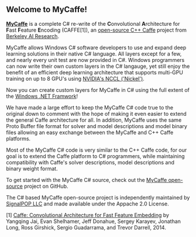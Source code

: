 <H2>Welcome to MyCaffe!</H2>

<b><a href="http://mycaffe.ai">MyCaffe</a></b> is a complete C# re-write of the <b>C</b>onvolutional <b>A</b>rchitecture for <b>F</b>ast <b>F</b>eature <b>E</b>ncoding (CAFFE[1]), an <a href="http://caffe.berkeleyvision.org/">open-source C++ Caffe</a> project from <a href="http://bair.berkeley.edu/">Berkeley AI Research</a>.

MyCaffe allows Windows C# software developers to use and expand deep learning solutions in their native C# language.  All layers except for a few, and nearly every unit test are now provided in C#.  Windows programmers can now write their own custom layers in the C# langauge, yet still enjoy the benefit of an efficient deep learning architecture that supports multi-GPU training on up to 8 GPU's using <a href="https://devblogs.nvidia.com/parallelforall/fast-multi-gpu-collectives-nccl/">NVIDIA's NCCL ('Nickel')</a>.  

Now you can create custom layers for MyCaffe in C# using the full extent of the <a href="https://msdn.microsoft.com/en-us/library/w0x726c2(v=vs.110).aspx">Windows .NET Framwork</a>!

We have made a large effort to keep the MyCaffe C# code true to the original down to comment with the hope of making it even easier to extend the general Caffe architecture for all.  In addition, MyCaffe uses the same Proto Buffer file format for solver and model descriptions and model binary files allowing an easy exchange between the MyCaffe and C++ Caffe platforms.  

Most of the MyCaffe C# code is very similar to the C++ Caffe code, for our goal is to extend the Caffe platform to C# programmers, while 
maintaining compatibility with Caffe's solver descriptions, model descriptions and binary weight format.

To get started with the MyCaffe C# source, check out the <a href="https://github.com/mycaffe">MyCaffe open-source</a> project on GitHub.  

The C# based MyCaffe open-source project is independently maintained by <a href="http://www.signalpop.com">SignalPOP LLC</a> and made available under the Appache 2.0 License.

[1] [Caffe: Convolutional Architecture for Fast Feature Embedding](https://arxiv.org/abs/1408.5093) by Yangqing Jai, Evan Shelhamer, Jeff Donahue, Sergey Karayev, Jonathan Long, Ross Girshick, Sergio Guadarrama, and Trevor Darrell, 2014.
